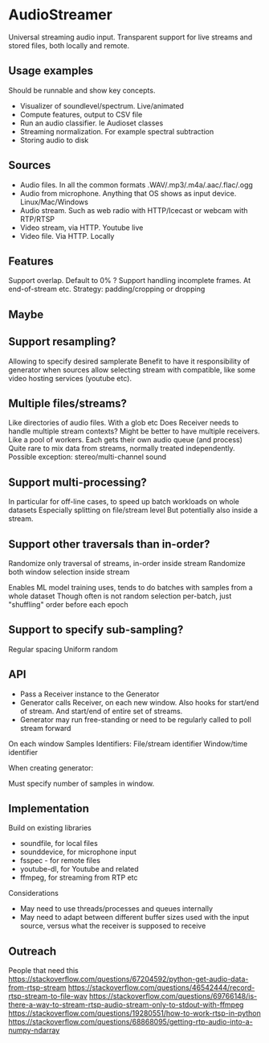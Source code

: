 
# AudioStreamer 

Universal streaming audio input.
Transparent support for live streams and stored files, both locally and remote.


## Usage examples
Should be runnable and show key concepts.

- Visualizer of soundlevel/spectrum. Live/animated
- Compute features, output to CSV file
- Run an audio classifier. Ie Audioset classes
- Streaming normalization. For example spectral subtraction
- Storing audio to disk

## Sources

- Audio files. In all the common formats .WAV/.mp3/.m4a/.aac/.flac/.ogg
- Audio from microphone. Anything that OS shows as input device. Linux/Mac/Windows
- Audio stream. Such as web radio with HTTP/Icecast or webcam with RTP/RTSP 
- Video stream, via HTTP. Youtube live
- Video file. Via HTTP. Locally

## Features

Support overlap. Default to 0% ?
Support handling incomplete frames.
At end-of-stream etc. Strategy: padding/cropping or dropping 


## Maybe

## Support resampling?
Allowing to specify desired samplerate
Benefit to have it responsibility of generator when sources allow selecting stream with compatible,
like some video hosting services (youtube etc).

## Multiple files/streams?
Like directories of audio files. With a glob etc
Does Receiver needs to handle multiple stream contexts?
Might be better to have multiple receivers. Like a pool of workers. Each gets their own audio queue (and process)
Quite rare to mix data from streams, normally treated independently.
Possible exception: stereo/multi-channel sound

## Support multi-processing?
In particular for off-line cases, to speed up batch workloads on whole datasets
Especially splitting on file/stream level
But potentially also inside a stream.


## Support other traversals than in-order?
Randomize only traversal of streams, in-order inside stream
Randomize both window selection inside stream 

Enables ML model training uses, tends to do batches with samples from a whole dataset
Though often is not random selection per-batch, just "shuffling" order before each epoch

## Support to specify sub-sampling?
Regular spacing
Uniform random

## API

- Pass a Receiver instance to the Generator
- Generator calls Receiver, on each new window.
Also hooks for start/end of stream.
And start/end of entire set of streams.
- Generator may run free-standing
or need to be regularly called to poll stream forward

On each window
    Samples
    Identifiers:
        File/stream identifier
        Window/time identifier

When creating generator:

Must specify number of samples in window.


## Implementation

Build on existing libraries

- soundfile, for local files
- sounddevice, for microphone input
- fsspec - for remote files
- youtube-dl, for Youtube and related
- ffmpeg, for streaming from RTP etc

Considerations

- May need to use threads/processes and queues internally
- May need to adapt between different buffer sizes used with the input source,
versus what the receiver is supposed to receive


## Outreach 

People that need this
https://stackoverflow.com/questions/67204592/python-get-audio-data-from-rtsp-stream
https://stackoverflow.com/questions/46542444/record-rtsp-stream-to-file-wav
https://stackoverflow.com/questions/69766148/is-there-a-way-to-stream-rtsp-audio-stream-only-to-stdout-with-ffmpeg
https://stackoverflow.com/questions/19280551/how-to-work-rtsp-in-python
https://stackoverflow.com/questions/68868095/getting-rtp-audio-into-a-numpy-ndarray

